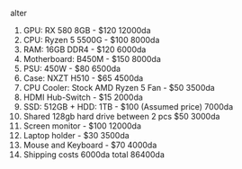 alter 
1. GPU: RX 580 8GB - $120 12000da
2. CPU: Ryzen 5 5500G - $100 8000da
3. RAM: 16GB DDR4 - $120 6000da
4. Motherboard: B450M - $150 8000da
5. PSU: 450W - $80 6500da
6. Case: NXZT H510 - $65 4500da
7. CPU Cooler: Stock AMD Ryzen 5 Fan - $50 3500da
8. HDMI Hub-Switch - $15 2000da
9. SSD: 512GB + HDD: 1TB  - $100 (Assumed price) 7000da
10. Shared 128gb hard drive between 2 pcs $50 3000da
12. Screen monitor - $100 12000da
13. Laptop holder - $30 3500da
14. Mouse and Keyboard - $70 4000da
15. Shipping costs 6000da
total 86400da

